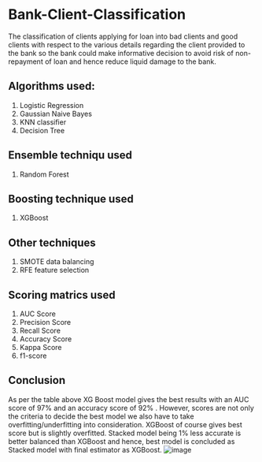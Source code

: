 # Bank-Client-Classification

The classification of clients applying for loan into bad clients and good clients with respect to the various details regarding the client provided to the bank so the bank could make informative decision to avoid risk of non-repayment of loan and hence reduce liquid damage to the bank.

## Algorithms used:
1. Logistic Regression
2. Gaussian Naive Bayes
3. KNN classifier
4. Decision Tree

## Ensemble techniqu used
1. Random Forest

## Boosting technique used
1. XGBoost

## Other techniques
1. SMOTE data balancing
2. RFE feature selection

## Scoring matrics used
1. AUC Score
2. Precision Score
3. Recall Score
4. Accuracy Score
5. Kappa Score
6. f1-score

## Conclusion
As per the table above XG Boost model gives the best results with an AUC score of 97% and an accuracy score of 92% . However, scores are not only the criteria to decide the best model we also have to take overfitting/underfitting into consideration. XGBoost of course gives best score but is slightly overfitted. Stacked model being 1% less accurate is better balanced than XGBoost and hence, best model is concluded as Stacked model with final estimator as XGBoost.
![image](https://user-images.githubusercontent.com/71747522/114133778-34e18780-9924-11eb-97c3-e0cb941612c8.png)

